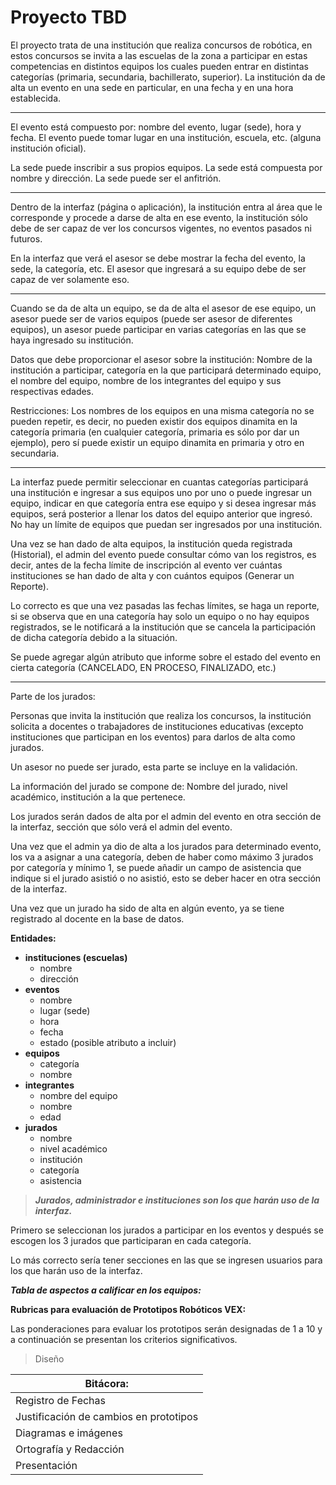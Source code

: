 # Proyecto TBDEl proyecto trata de una institución que realiza concursos de robótica, en estos concursos se invita a las escuelas de la zona a participar en estas competencias en distintos equipos los cuales pueden entrar en distintas categorías (primaria, secundaria, bachillerato, superior). La institución da de alta un evento en una sede en particular, en una fecha y en una hora establecida.---El evento está compuesto por: nombre del evento, lugar (sede), hora y fecha.El evento puede tomar lugar en una institución, escuela, etc. (alguna institución oficial).La sede puede inscribir a sus propios equipos.La sede está compuesta por nombre y dirección.La sede puede ser el anfitrión.---Dentro de la interfaz (página o aplicación), la institución entra al área que le corresponde y procede a darse de alta en ese evento, la institución sólo debe de ser capaz de ver los concursos vigentes, no eventos pasados ni futuros.En la interfaz que verá el asesor se debe mostrar la fecha del evento, la sede, la categoría, etc. El asesor que ingresará a su equipo debe de ser capaz de ver solamente eso.---Cuando se da de alta un equipo, se da de alta el asesor de ese equipo, un asesor puede ser de varios equipos (puede ser asesor de diferentes equipos), un asesor puede participar en varias categorías en las que se haya ingresado su institución.Datos que debe proporcionar el asesor sobre la institución: Nombre de la institución a participar, categoría en la que participará determinado equipo, el nombre del equipo, nombre de los integrantes del equipo y sus respectivas edades.Restricciones: Los nombres de los equipos en una misma categoría no se pueden repetir, es decir, no pueden existir dos equipos dinamita en la categoría primaria (en cualquier categoría, primaria es sólo por dar un ejemplo), pero sí puede existir un equipo dinamita en primaria y otro en secundaria.---La interfaz puede permitir seleccionar en cuantas categorías participará una institución e ingresar a sus equipos uno por uno o puede ingresar un equipo, indicar en que categoría entra ese equipo y si desea ingresar más equipos, será posterior a llenar los datos del equipo anterior que ingresó.No hay un límite de equipos que puedan ser ingresados por una institución.Una vez se han dado de alta equipos, la institución queda registrada (Historial), el admin del evento puede consultar cómo van los registros, es decir, antes de la fecha límite de inscripción al evento ver cuántas instituciones se han dado de alta y con cuántos equipos (Generar un Reporte).Lo correcto es que una vez pasadas las fechas límites, se haga un reporte, si se observa que en una categoría hay solo un equipo o no hay equipos registrados, se le notificará a la institución que se cancela la participación de dicha categoría debido a la situación.Se puede agregar algún atributo que informe sobre el estado del evento en cierta categoría (CANCELADO, EN PROCESO, FINALIZADO, etc.)---Parte de los jurados:Personas que invita la institución que realiza los concursos, la institución solicita a docentes o trabajadores de instituciones educativas (excepto instituciones que participan en los eventos) para darlos de alta como jurados.Un asesor no puede ser jurado, esta parte se incluye en la validación.La información del jurado se compone de: Nombre del jurado, nivel académico, institución a la que pertenece.Los jurados serán dados de alta por el admin del evento en otra sección de la interfaz, sección que sólo verá el admin del evento.Una vez que el admin ya dio de alta a los jurados para determinado evento, los va a asignar a una categoría, deben de haber como máximo 3 jurados por categoría y mínimo 1, se puede añadir un campo de asistencia que indique si el jurado asistió o no asistió, esto se deber hacer en otra sección de la interfaz.Una vez que un jurado ha sido de alta en algún evento, ya se tiene registrado al docente en la base de datos.**Entidades:**- **instituciones (escuelas)**    - nombre    - dirección- **eventos**    - nombre    - lugar (sede)    - hora    - fecha    - estado (posible atributo a incluir)- **equipos**    - categoría    - nombre- **integrantes**    - nombre del equipo    - nombre    - edad- **jurados**    - nombre    - nivel académico    - institución    - categoría    - asistencia> ***Jurados, administrador e instituciones son los que harán uso de la interfaz.***Primero se seleccionan los jurados a participar en los eventos y después se escogen los 3 jurados que participaran en cada categoría.Lo más correcto sería tener secciones en las que se ingresen usuarios para los que harán uso de la interfaz.***Tabla de aspectos a calificar en los equipos:*****Rubricas para evaluación de Prototipos Robóticos VEX:**Las ponderaciones para evaluar los prototipos serán designadas de 1 a 10 y a continuación se presentan los criterios significativos.>Diseño|Bitácora:				        || ----------------------------------------- ||Registro de Fechas			        ||Justificación de cambios en prototipos||Diagramas e imágenes		        ||Ortografía y Redacción		        ||Presentación				        |